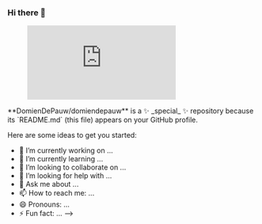 ### Hi there 👋

<figure><embed src="https://wakatime.com/share/@DomienDePauw/34b83012-b6f9-4a5f-811d-7a3cf64736df.svg"></embed></figure>
**DomienDePauw/domiendepauw** is a ✨ _special_ ✨ repository because its `README.md` (this file) appears on your GitHub profile.

Here are some ideas to get you started:

- 🔭 I’m currently working on ...
- 🌱 I’m currently learning ...
- 👯 I’m looking to collaborate on ...
- 🤔 I’m looking for help with ...
- 💬 Ask me about ...
- 📫 How to reach me: ...
- 😄 Pronouns: ...
- ⚡ Fun fact: ...
-->
